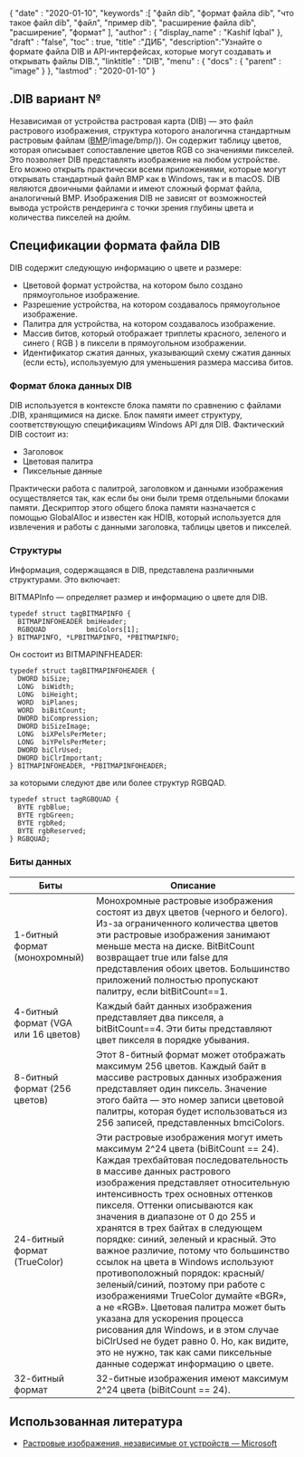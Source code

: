 {
  "date" : "2020-01-10",
  "keywords" :[ "файл dib", "формат файла dib", "что такое файл dib", "файл", "пример dib", "расширение файла dib", "расширение", "формат" ],
  "author" : {
    "display_name" : "Kashif Iqbal"
},
  "draft" : "false",
  "toc" : true,
  "title" :"ДИБ",
  "description":"Узнайте о формате файла DIB и API-интерфейсах, которые могут создавать и открывать файлы DIB.",
  "linktitle" : "DIB",
  "menu" : {
    "docs" : {
      "parent" : "image"
}
},
  "lastmod" : "2020-01-10"
}

## .DIB вариант №

Независимая от устройства растровая карта (DIB) — это файл растрового изображения, структура которого аналогична стандартным растровым файлам ([BMP]()/image/bmp/)). Он содержит таблицу цветов, которая описывает сопоставление цветов RGB со значениями пикселей. Это позволяет DIB представлять изображение на любом устройстве. Его можно открыть практически всеми приложениями, которые могут открывать стандартный файл BMP как в Windows, так и в macOS. DIB являются двоичными файлами и имеют сложный формат файла, аналогичный BMP. Изображения DIB не зависят от возможностей вывода устройств рендеринга с точки зрения глубины цвета и количества пикселей на дюйм.

## Спецификации формата файла DIB ##
DIB содержит следующую информацию о цвете и размере:

* Цветовой формат устройства, на котором было создано прямоугольное изображение.
* Разрешение устройства, на котором создавалось прямоугольное изображение.
* Палитра для устройства, на котором создавалось изображение.
* Массив битов, который отображает триплеты красного, зеленого и синего ( RGB ) в пиксели в прямоугольном изображении.
* Идентификатор сжатия данных, указывающий схему сжатия данных (если есть), используемую для уменьшения размера массива битов.

### Формат блока данных DIB ###

DIB используется в контексте блока памяти по сравнению с файлами .DIB, хранящимися на диске. Блок памяти имеет структуру, соответствующую спецификациям Windows API для DIB. Фактический DIB состоит из:
* Заголовок
* Цветовая палитра
* Пиксельные данные

Практически работа с палитрой, заголовком и данными изображения осуществляется так, как если бы они были тремя отдельными блоками памяти. Дескриптор этого общего блока памяти назначается с помощью GlobalAlloc и известен как HDIB, который используется для извлечения и работы с данными заголовка, таблицы цветов и пикселей.

### Структуры ###
Информация, содержащаяся в DIB, представлена различными структурами. Это включает:

BITMAPInfo — определяет размер и информацию о цвете для DIB.
```
typedef struct tagBITMAPINFO {
  BITMAPINFOHEADER bmiHeader;
  RGBQUAD          bmiColors[1];
} BITMAPINFO, *LPBITMAPINFO, *PBITMAPINFO;
```
Он состоит из BITMAPINFHEADER:

```
typedef struct tagBITMAPINFOHEADER {
  DWORD biSize;
  LONG  biWidth;
  LONG  biHeight;
  WORD  biPlanes;
  WORD  biBitCount;
  DWORD biCompression;
  DWORD biSizeImage;
  LONG  biXPelsPerMeter;
  LONG  biYPelsPerMeter;
  DWORD biClrUsed;
  DWORD biClrImportant;
} BITMAPINFOHEADER, *PBITMAPINFOHEADER;
```
за которыми следуют две или более структур RGBQAD.

```
typedef struct tagRGBQUAD {
  BYTE rgbBlue;
  BYTE rgbGreen;
  BYTE rgbRed;
  BYTE rgbReserved;
} RGBQUAD;
```
### Биты данных ###
|Биты|Описание|
---|---|
|1-битный формат (монохромный)|Монохромные растровые изображения состоят из двух цветов (черного и белого). Из-за ограниченного количества цветов эти растровые изображения занимают меньше места на диске. BitBitCount возвращает true или false для представления обоих цветов. Большинство приложений полностью пропускают палитру, если bitBitCount==1.
|4-битный формат (VGA или 16 цветов)|Каждый байт данных изображения представляет два пикселя, а bitBitCount==4. Эти биты представляют цвет пикселя в порядке убывания.
|8-битный формат (256 цветов)|Этот 8-битный формат может отображать максимум 256 цветов. Каждый байт в массиве растровых данных изображения представляет один пиксель. Значение этого байта — это номер записи цветовой палитры, которая будет использоваться из 256 записей, представленных bmciColors.
|24-битный формат (TrueColor)|Эти растровые изображения могут иметь максимум 2^24 цвета (biBitCount == 24). Каждая трехбайтовая последовательность в массиве данных растрового изображения представляет относительную интенсивность трех основных оттенков пикселя. Оттенки описываются как значения в диапазоне от 0 до 255 и хранятся в трех байтах в следующем порядке: синий, зеленый и красный. Это важное различие, потому что большинство ссылок на цвета в Windows используют противоположный порядок: красный/зеленый/синий, поэтому при работе с изображениями TrueColor думайте «BGR», а не «RGB». Цветовая палитра может быть указана для ускорения процесса рисования для Windows, и в этом случае biClrUsed не будет равно 0. Но, как видите, это не нужно, так как сами пиксельные данные содержат информацию о цвете.
|32-битный формат|32-битные изображения имеют максимум 2^24 цвета (biBitCount == 24).

## Использованная литература ##
* [Растровые изображения, независимые от устройств — Microsoft](https://learn.microsoft.com/en-us/windows/win32/gdi/device-independent-bitmaps)

